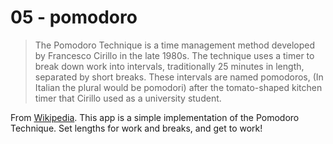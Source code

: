 # 05 - pomodoro
>The Pomodoro Technique is a time management method developed by Francesco Cirillo in the late 1980s. The technique uses a timer to break down work into intervals, traditionally 25 minutes in length, separated by short breaks. These intervals are named pomodoros, (In Italian the plural would be pomodori) after the tomato-shaped kitchen timer that Cirillo used as a university student.

From [Wikipedia](https://en.wikipedia.org/wiki/Pomodoro_Technique).
This app is a simple implementation of the Pomodoro Technique. Set lengths for work and breaks, and get to work!
